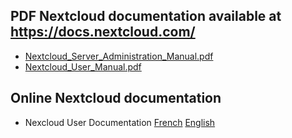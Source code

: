 ## PDF Nextcloud documentation available at https://docs.nextcloud.com/

- [Nextcloud_Server_Administration_Manual.pdf](https://github.com/ARTbio/usePsilo/files/9813723/Nextcloud_Server_Administration_Manual.pdf)
- [Nextcloud_User_Manual.pdf](https://github.com/ARTbio/usePsilo/files/9813724/Nextcloud_User_Manual.pdf)

## Online Nextcloud documentation

- Nexcloud User Documentation [French](https://docs.nextcloud.com/server/latest/user_manual/fr/contents.html) [English](https://docs.nextcloud.com/server/latest/user_manual/en/contents.html)
